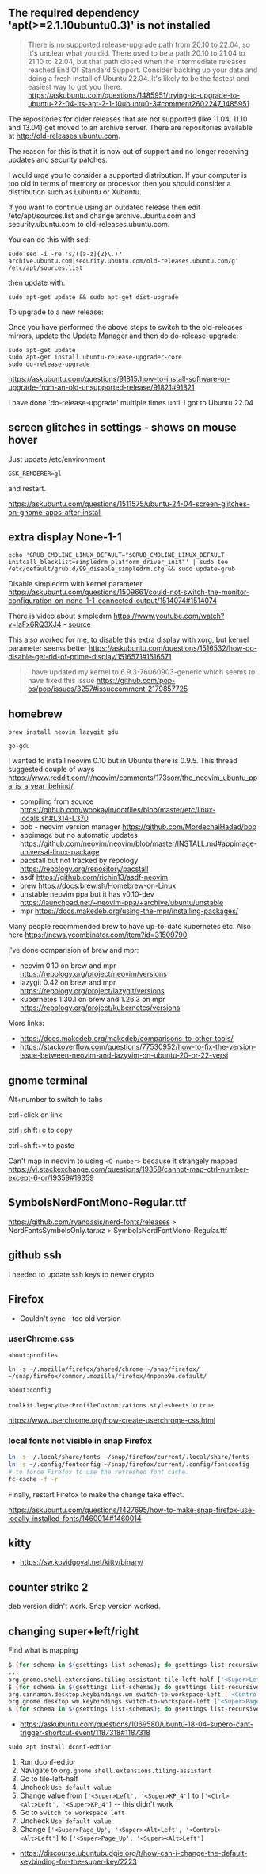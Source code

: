 ## The required dependency 'apt(>=2.1.10ubuntu0.3)' is not installed

> There is no supported release-upgrade path from 20.10 to 22.04, so it's unclear what you did. There used to be a path 20.10 to 21.04 to 21.10 to 22.04, but that path closed when the intermediate releases reached End Of Standard Support. Consider backing up your data and doing a fresh install of Ubuntu 22.04. It's likely to be the fastest and easiest way to get you there. https://askubuntu.com/questions/1485951/trying-to-upgrade-to-ubuntu-22-04-lts-apt-2-1-10ubuntu0-3#comment2602247_1485951

The repositories for older releases that are not supported (like 11.04, 11.10 and 13.04) get moved to an archive server. There are repositories available at http://old-releases.ubuntu.com.

The reason for this is that it is now out of support and no longer receiving updates and security patches.

I would urge you to consider a supported distribution. If your computer is too old in terms of memory or processor then you should consider a distribution such as Lubuntu or Xubuntu.

If you want to continue using an outdated release then edit /etc/apt/sources.list and change archive.ubuntu.com and security.ubuntu.com to old-releases.ubuntu.com.

You can do this with sed:

`sudo sed -i -re 's/([a-z]{2}\.)?archive.ubuntu.com|security.ubuntu.com/old-releases.ubuntu.com/g' /etc/apt/sources.list`

then update with:

`sudo apt-get update && sudo apt-get dist-upgrade`

To upgrade to a new release:

Once you have performed the above steps to switch to the old-releases mirrors, update the Update Manager and then do do-release-upgrade:

```
sudo apt-get update
sudo apt-get install ubuntu-release-upgrader-core
sudo do-release-upgrade
```

https://askubuntu.com/questions/91815/how-to-install-software-or-upgrade-from-an-old-unsupported-release/91821#91821

I have done `do-release-upgrade'  multiple  times until I got to Ubuntu 22.04

## screen glitches in settings - shows on mouse hover

Just update /etc/environment

`GSK_RENDERER=gl`

and restart.

https://askubuntu.com/questions/1511575/ubuntu-24-04-screen-glitches-on-gnome-apps-after-install

## extra display None-1-1

`echo 'GRUB_CMDLINE_LINUX_DEFAULT="$GRUB_CMDLINE_LINUX_DEFAULT initcall_blacklist=simpledrm_platform_driver_init"' | sudo tee /etc/default/grub.d/99_disable_simpledrm.cfg && sudo update-grub`

Disable simpledrm with kernel parameter https://askubuntu.com/questions/1509661/could-not-switch-the-monitor-configuration-on-none-1-1-connected-output/1514074#1514074

There is video about simpledrm https://www.youtube.com/watch?v=laFx6RQ3XJ4 - [source](https://www.reddit.com/r/pop_os/comments/1bvguqd/comment/ky1z1wn/)

This also worked for me, to disable this extra display with xorg, but kernel parameter seems better https://askubuntu.com/questions/1516532/how-do-disable-get-rid-of-prime-display/1516571#1516571

> I have updated my kernel to 6.9.3-76060903-generic which seems to have fixed this issue https://github.com/pop-os/pop/issues/3257#issuecomment-2179857725

## homebrew

`brew install neovim lazygit gdu`

`go-gdu`

I wanted to install neovim 0.10 but in Ubuntu there is 0.9.5. This thread suggested couple of ways https://www.reddit.com/r/neovim/comments/173sorr/the_neovim_ubuntu_ppa_is_a_year_behind/.

- compiling from source https://github.com/wookayin/dotfiles/blob/master/etc/linux-locals.sh#L314-L370
- bob - neovim version manager https://github.com/MordechaiHadad/bob
- appimage but no automatic updates https://github.com/neovim/neovim/blob/master/INSTALL.md#appimage-universal-linux-package
- pacstall but not tracked by repology https://repology.org/repository/pacstall
- asdf https://github.com/richin13/asdf-neovim
- brew https://docs.brew.sh/Homebrew-on-Linux
- unstable neovim ppa but it has v0.10-dev https://launchpad.net/~neovim-ppa/+archive/ubuntu/unstable
- mpr https://docs.makedeb.org/using-the-mpr/installing-packages/

Many people recommended brew to have up-to-date kubernetes etc. Also here https://news.ycombinator.com/item?id=31509790.

I've done comparision of brew and mpr:

- neovim 0.10 on brew and mpr https://repology.org/project/neovim/versions
- lazygit 0.42 on brew and mpr https://repology.org/project/lazygit/versions
- kubernetes 1.30.1 on brew and 1.26.3 on mpr https://repology.org/project/kubernetes/versions

More links:

- https://docs.makedeb.org/makedeb/comparisons-to-other-tools/
- https://stackoverflow.com/questions/77530952/how-to-fix-the-version-issue-between-neovim-and-lazyvim-on-ubuntu-20-or-22-versi

## gnome terminal

Alt+number to switch to tabs

ctrl+click on link

ctrl+shift+c to copy

ctrl+shift+v to paste

Can't map in neovim to using `<C-number>` because it strangely mapped https://vi.stackexchange.com/questions/19358/cannot-map-ctrl-number-except-6-or/19359#19359

## SymbolsNerdFontMono-Regular.ttf

https://github.com/ryanoasis/nerd-fonts/releases > NerdFontsSymbolsOnly.tar.xz > SymbolsNerdFontMono-Regular.ttf

## github ssh

I needed to update ssh keys to newer crypto

## Firefox

- Couldn't sync - too old version

### userChrome.css

`about:profiles`

`ln -s ~/.mozilla/firefox/shared/chrome ~/snap/firefox/ ~/snap/firefox/common/.mozilla/firefox/4nponp9u.default/`

`about:config`

`toolkit.legacyUserProfileCustomizations.stylesheets` to `true`

https://www.userchrome.org/how-create-userchrome-css.html

### local fonts not visible in snap Firefox

```bash
ln -s ~/.local/share/fonts ~/snap/firefox/current/.local/share/fonts
ln -s ~/.config/fontconfig ~/snap/firefox/current/.config/fontconfig
# to force Firefox to use the refreshed font cache.
fc-cache -f -r
```

Finally, restart Firefox to make the change take effect.

https://askubuntu.com/questions/1427695/how-to-make-snap-firefox-use-locally-installed-fonts/1460014#1460014

## kitty

- https://sw.kovidgoyal.net/kitty/binary/

## counter strike 2

deb version didn't work. Snap version worked.

## changing super+left/right

Find what is mapping

```bash
$ (for schema in $(gsettings list-schemas); do gsettings list-recursively $schema; done) | grep '<Super>Left'
...
org.gnome.shell.extensions.tiling-assistant tile-left-half ['<Super>Left', '<Super>KP_4']
$ (for schema in $(gsettings list-schemas); do gsettings list-recursively $schema; done) | grep '<Control><Alt>Left'
org.cinnamon.desktop.keybindings.wm switch-to-workspace-left ['<Control><Alt>Left']
org.gnome.desktop.wm.keybindings switch-to-workspace-left ['<Super>Page_Up', '<Super><Alt>Left', '<Control><Alt>Left']
$ (for schema in $(gsettings list-schemas); do gsettings list-recursively $schema; done) | grep '<Alt><Control>Left'
```

- https://askubuntu.com/questions/1069580/ubuntu-18-04-supero-cant-trigger-shortcut-event/1187318#1187318

`sudo apt install dconf-edtior`

1. Run dconf-edtior
2. Navigate to `org.gnome.shell.extensions.tiling-assistant`
3. Go to tile-left-half
4. Uncheck `Use default value`
5. Change value from `['<Super>Left', '<Super>KP_4']` to `['<Ctrl><Alt>Left', '<Super>KP_4']` -- this didn't work
5. Go to `Switch to workspace left`
6. Uncheck `Use default value`
7. Change `['<Super>Page_Up', '<Super><Alt>Left', '<Control><Alt>Left']` to `['<Super>Page_Up', '<Super><Alt>Left']`

- https://discourse.ubuntubudgie.org/t/how-can-i-change-the-default-keybinding-for-the-super-key/2223
